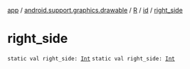 [app](../../../index.md) / [android.support.graphics.drawable](../../index.md) / [R](../index.md) / [id](index.md) / [right_side](.)

# right_side

`static val right_side: `[`Int`](https://kotlinlang.org/api/latest/jvm/stdlib/kotlin/-int/index.html)
`static val right_side: `[`Int`](https://kotlinlang.org/api/latest/jvm/stdlib/kotlin/-int/index.html)